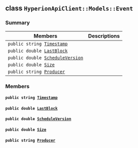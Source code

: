 ## class `HyperionApiClient::Models::Event` 

### Summary

 Members                        | Descriptions                                
--------------------------------|---------------------------------------------
`public string `[`Timestamp`](#class_hyperion_api_client_1_1_models_1_1_event_1a2f6cff44f7d31294dab060179c01445d) | 
`public double `[`LastBlock`](#class_hyperion_api_client_1_1_models_1_1_event_1ad5ce934fef0eb6cce68f2bffd8fa81cf) | 
`public double `[`ScheduleVersion`](#class_hyperion_api_client_1_1_models_1_1_event_1ac3263732406765dd94b7a651dd991a96) | 
`public double `[`Size`](#class_hyperion_api_client_1_1_models_1_1_event_1a5c5531274bcf52c2af806b72982187dd) | 
`public string `[`Producer`](#class_hyperion_api_client_1_1_models_1_1_event_1abca91eafeeda7c056f4c0530096eed4a) | 

### Members

#### `public string `[`Timestamp`](#class_hyperion_api_client_1_1_models_1_1_event_1a2f6cff44f7d31294dab060179c01445d) 

#### `public double `[`LastBlock`](#class_hyperion_api_client_1_1_models_1_1_event_1ad5ce934fef0eb6cce68f2bffd8fa81cf) 

#### `public double `[`ScheduleVersion`](#class_hyperion_api_client_1_1_models_1_1_event_1ac3263732406765dd94b7a651dd991a96) 

#### `public double `[`Size`](#class_hyperion_api_client_1_1_models_1_1_event_1a5c5531274bcf52c2af806b72982187dd) 

#### `public string `[`Producer`](#class_hyperion_api_client_1_1_models_1_1_event_1abca91eafeeda7c056f4c0530096eed4a) 

